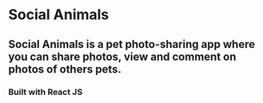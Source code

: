 # Social Animals

## Social Animals is a pet photo-sharing app where you can share photos, view and comment on photos of others pets.

### Built with React JS
